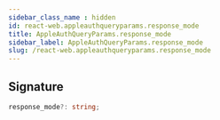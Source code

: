 ```yaml
---
sidebar_class_name : hidden
id: react-web.appleauthqueryparams.response_mode
title: AppleAuthQueryParams.response_mode
sidebar_label: AppleAuthQueryParams.response_mode
slug: /react-web.appleauthqueryparams.response_mode
---
```






## Signature

```typescript
response_mode?: string;
```
